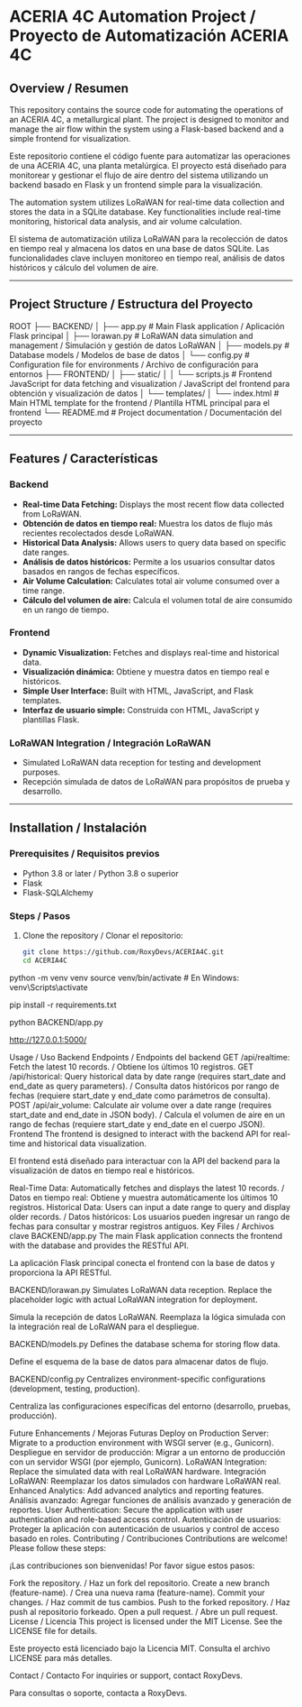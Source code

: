 # ACERIA 4C Automation Project / Proyecto de Automatización ACERIA 4C

## Overview / Resumen
This repository contains the source code for automating the operations of an ACERIA 4C, a metallurgical plant. The project is designed to monitor and manage the air flow within the system using a Flask-based backend and a simple frontend for visualization.

Este repositorio contiene el código fuente para automatizar las operaciones de una ACERIA 4C, una planta metalúrgica. El proyecto está diseñado para monitorear y gestionar el flujo de aire dentro del sistema utilizando un backend basado en Flask y un frontend simple para la visualización.

The automation system utilizes LoRaWAN for real-time data collection and stores the data in a SQLite database. Key functionalities include real-time monitoring, historical data analysis, and air volume calculation.

El sistema de automatización utiliza LoRaWAN para la recolección de datos en tiempo real y almacena los datos en una base de datos SQLite. Las funcionalidades clave incluyen monitoreo en tiempo real, análisis de datos históricos y cálculo del volumen de aire.

---

## Project Structure / Estructura del Proyecto
ROOT ├── BACKEND/ │ 
├── app.py # Main Flask application / Aplicación Flask principal │ 
├── lorawan.py # LoRaWAN data simulation and management / Simulación y gestión de datos LoRaWAN │ 
├── models.py # Database models / Modelos de base de datos │ 
└── config.py # Configuration file for environments / Archivo de configuración para entornos 
├── FRONTEND/ │ 
├── static/ │ 
│ └── scripts.js # Frontend JavaScript for data fetching and visualization / JavaScript del frontend para obtención y visualización de datos │ 
└── templates/ │ 
└── index.html # Main HTML template for the frontend / Plantilla HTML principal para el frontend 
└── README.md # Project documentation / Documentación del proyecto


---

## Features / Características
### Backend
- **Real-time Data Fetching:** Displays the most recent flow data collected from LoRaWAN.
- **Obtención de datos en tiempo real:** Muestra los datos de flujo más recientes recolectados desde LoRaWAN.
- **Historical Data Analysis:** Allows users to query data based on specific date ranges.
- **Análisis de datos históricos:** Permite a los usuarios consultar datos basados en rangos de fechas específicos.
- **Air Volume Calculation:** Calculates total air volume consumed over a time range.
- **Cálculo del volumen de aire:** Calcula el volumen total de aire consumido en un rango de tiempo.

### Frontend
- **Dynamic Visualization:** Fetches and displays real-time and historical data.
- **Visualización dinámica:** Obtiene y muestra datos en tiempo real e históricos.
- **Simple User Interface:** Built with HTML, JavaScript, and Flask templates.
- **Interfaz de usuario simple:** Construida con HTML, JavaScript y plantillas Flask.

### LoRaWAN Integration / Integración LoRaWAN
- Simulated LoRaWAN data reception for testing and development purposes.
- Recepción simulada de datos de LoRaWAN para propósitos de prueba y desarrollo.

---

## Installation / Instalación

### Prerequisites / Requisitos previos
- Python 3.8 or later / Python 3.8 o superior
- Flask
- Flask-SQLAlchemy

### Steps / Pasos
1. Clone the repository / Clonar el repositorio:
   ```bash
   git clone https://github.com/RoxyDevs/ACERIA4C.git
   cd ACERIA4C

python -m venv venv
source venv/bin/activate  # En Windows: venv\Scripts\activate

pip install -r requirements.txt

python BACKEND/app.py

http://127.0.0.1:5000/

Usage / Uso
Backend Endpoints / Endpoints del backend
GET /api/realtime: Fetch the latest 10 records. / Obtiene los últimos 10 registros.
GET /api/historical: Query historical data by date range (requires start_date and end_date as query parameters). / Consulta datos históricos por rango de fechas (requiere start_date y end_date como parámetros de consulta).
POST /api/air_volume: Calculate air volume over a date range (requires start_date and end_date in JSON body). / Calcula el volumen de aire en un rango de fechas (requiere start_date y end_date en el cuerpo JSON).
Frontend
The frontend is designed to interact with the backend API for real-time and historical data visualization.

El frontend está diseñado para interactuar con la API del backend para la visualización de datos en tiempo real e históricos.

Real-Time Data: Automatically fetches and displays the latest 10 records. / Datos en tiempo real: Obtiene y muestra automáticamente los últimos 10 registros.
Historical Data: Users can input a date range to query and display older records. / Datos históricos: Los usuarios pueden ingresar un rango de fechas para consultar y mostrar registros antiguos.
Key Files / Archivos clave
BACKEND/app.py
The main Flask application connects the frontend with the database and provides the RESTful API.

La aplicación Flask principal conecta el frontend con la base de datos y proporciona la API RESTful.

BACKEND/lorawan.py
Simulates LoRaWAN data reception. Replace the placeholder logic with actual LoRaWAN integration for deployment.

Simula la recepción de datos LoRaWAN. Reemplaza la lógica simulada con la integración real de LoRaWAN para el despliegue.

BACKEND/models.py
Defines the database schema for storing flow data.

Define el esquema de la base de datos para almacenar datos de flujo.

BACKEND/config.py
Centralizes environment-specific configurations (development, testing, production).

Centraliza las configuraciones específicas del entorno (desarrollo, pruebas, producción).

Future Enhancements / Mejoras Futuras
Deploy on Production Server: Migrate to a production environment with WSGI server (e.g., Gunicorn).
Despliegue en servidor de producción: Migrar a un entorno de producción con un servidor WSGI (por ejemplo, Gunicorn).
LoRaWAN Integration: Replace the simulated data with real LoRaWAN hardware.
Integración LoRaWAN: Reemplazar los datos simulados con hardware LoRaWAN real.
Enhanced Analytics: Add advanced analytics and reporting features.
Análisis avanzado: Agregar funciones de análisis avanzado y generación de reportes.
User Authentication: Secure the application with user authentication and role-based access control.
Autenticación de usuarios: Proteger la aplicación con autenticación de usuarios y control de acceso basado en roles.
Contributing / Contribuciones
Contributions are welcome! Please follow these steps:

¡Las contribuciones son bienvenidas! Por favor sigue estos pasos:

Fork the repository. / Haz un fork del repositorio.
Create a new branch (feature-name). / Crea una nueva rama (feature-name).
Commit your changes. / Haz commit de tus cambios.
Push to the forked repository. / Haz push al repositorio forkeado.
Open a pull request. / Abre un pull request.
License / Licencia
This project is licensed under the MIT License. See the LICENSE file for details.

Este proyecto está licenciado bajo la Licencia MIT. Consulta el archivo LICENSE para más detalles.

Contact / Contacto
For inquiries or support, contact RoxyDevs.

Para consultas o soporte, contacta a RoxyDevs.
